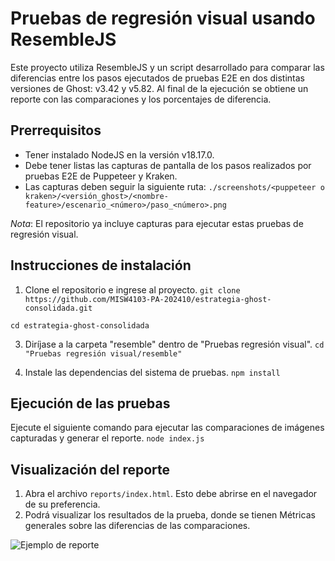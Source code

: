 # Pruebas de regresión visual usando ResembleJS

Este proyecto utiliza ResembleJS y un script desarrollado para comparar las diferencias entre los pasos ejecutados de pruebas E2E en dos distintas versiones de Ghost: v3.42 y v5.82. Al final de la ejecución se obtiene un reporte con las comparaciones y los porcentajes de diferencia.

## Prerrequisitos
- Tener instalado NodeJS en la versión v18.17.0.
- Debe tener listas las capturas de pantalla de los pasos realizados por pruebas E2E de Puppeteer y Kraken.
- Las capturas deben seguir la siguiente ruta:
`./screenshots/<puppeteer o kraken>/<versión_ghost>/<nombre-feature>/escenario_<número>/paso_<número>.png`

*Nota*: El repositorio ya incluye capturas para ejecutar estas pruebas de regresión visual.

## Instrucciones de instalación

1. Clone el repositorio e ingrese al proyecto.
`git clone https://github.com/MISW4103-PA-202410/estrategia-ghost-consolidada.git`

`cd estrategia-ghost-consolidada`

3. Diríjase a la carpeta "resemble" dentro de "Pruebas regresión visual".
`cd "Pruebas regresión visual/resemble"`

4. Instale las dependencias del sistema de pruebas.
`npm install`

## Ejecución de las pruebas

Ejecute el siguiente comando para ejecutar las comparaciones de imágenes capturadas y generar el reporte.
`node index.js`

## Visualización del reporte
1. Abra el archivo `reports/index.html`. Esto debe abrirse en el navegador de su preferencia.
2. Podrá visualizar los resultados de la prueba, donde se tienen Métricas generales sobre las diferencias de las comparaciones.

![Ejemplo de reporte](https://github.com/MISW4103-PA-202410/reporte-incidencias-ghost/assets/29685332/bde84179-ec46-4d16-918f-98fe8c31b34b)

